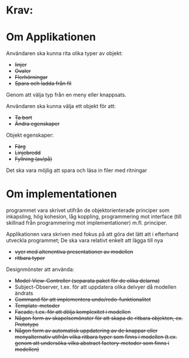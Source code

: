 # Krav:

# Om Applikationen

Användaren ska kunna rita olika typer av objekt:
* ~~linjer~~
* ~~Ovaler~~
* ~~Flerhörningar~~
* ~~Spara och ladda från fil~~

Genom att välja typ från en meny eller knappsats.

Användaren ska kunna välja ett objekt för att:
* ~~Ta bort~~
* ~~Ändra egenskaper~~

Objekt egenskaper:
* ~~Färg~~
* ~~Linjebredd~~
* ~~Fyllning (av/på)~~

Det ska vara möjlig att spara och läsa in filer med ritningar

# Om implementationen

programmet vara skrivet utifrån de objektorienterade principer som inkapsling, hög kohesion, låg koppling, programmering mot interface (till skillnad
från programmering mot implementationer) m.fl. principer.

Applikationen vara skriven med fokus på att göra det lätt att i efterhand utveckla programmet;
De ska vara relativt enkelt att lägga till nya 
* ~~vyer med altenentiva presentationer av modellen~~
* ~~ritbara typer~~

Designmönster att använda:
* ~~Model-View-Controller (separata paket för de olika delarna)~~
* Subject-Observer, t.ex. för att uppdatera olika delvyer då modellen ändrats
* ~~Command för att implementera undo/redo-funktionalitet~~
* ~~Template-metoder~~
* ~~Facade, t.ex. för att dölja komplexitet i modellen~~
* ~~Någon form av skapelsemönster för att skapa de ritbara objekten, ex. Prototype~~
* ~~Någon form av automatisk uppdatering av de knappar eller menyalternativ utifrån vilka
ritbara typer som finns i modellen (t.ex. genom att undersöka vilka abstract factory-metoder
som finns i modellen)~~

